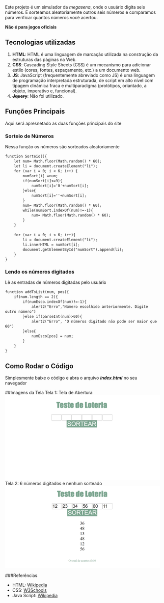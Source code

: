 Este projeto é um simulador da *megasena*, onde o usuário digita seis números.
E sorteamos aleatoriamente outros seis números e comparamos para verificar quantos números você acertou.

**Não é para jogos oficiais**

## Tecnologias utilizadas
1. **HTML**: HTML é uma linguagem de marcação utilizada na construção da estruturas das páginas na Web.
2. **CSS**: Cascading Style Sheets (CSS) é um mecanismo para adicionar estilo (cores, fontes, espaçamento, etc.) a um documento web.
3. **JS**: JavaScript (frequentemente abreviado como JS) é uma linguagem de programação interpretada estruturada, de script em alto nível com tipagem dinâmica fraca e multiparadigma (protótipos, oriantado, a objeto, imperativo e, funcional).
4. ~~**Jquery**~~: Não foi utilizado.

## Funções Principais

Aqui será apresnetado as duas funções principais do site

### Sorteio de Números

Nessa função os números são sorteados aleatoriamente

```
function Sorteio(){
	let num= Math.floor(Math.random() * 60);
	let li = document.createElement("li");
    for (var i = 0; i < 6; i++) {
		numSort[i] =num;
		if(numSort[i]<=9){
			numSort[i]='0'+numSort[i];
		}else{
			numSort[i]=''+numSort[i];
		}
		num= Math.floor(Math.random() * 60);
		while(numSort.indexOf(num)!=-1){
			num= Math.floor(Math.random() * 60);
		}
    }

	for (var i = 0; i < 6; i++){
		li = document.createElement("li");
		li.innerHTML = numSort[i];
		document.getElementById("numSort").append(li);
	}
}

```

### Lendo os números digitados
Lê as entradas de números digitadas pelo usuário
```
function addToList(num, pos){
    if(num.length == 2){
        if(numEsco.indexOf(num)!=-1){
            alert2("Erro","Número escolhido anteriormente. Digite outro número")
        }else if(parseInt(num)>60){
            alert2("Erro", "O números digitado não pode ser maior que 60")
        }else{
            numEsco[pos] = num;
        }
    }
}

```

## Como Rodar o Código
Simplesmente baixe o código e abra o arquivo **_index.html_** no seu navegador

##Imagens da Tela
Tela 1: Tela de Abertura
![Tela 1](lot.png)
Tela 2: 6 números digitados e nenhum sorteado
![Tela 2](lot2.png)

###Referências
* HTML: [Wikipedia](https://pt.wikipedia.org/wiki/HTML)
* CSS: [W3Schools](https://www.w3schools.com/css/)
* Java Script: [Wikipedia](https://pt.wikipedia.org/wiki/JavaScript)
